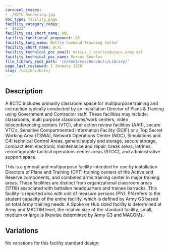 ```yaml
---
carousel_images:
- ./BCTC Rendering.jpg
doc_type: facility_page
facility_category_codes:
- '17213'
facility_cos_short_name: HNC
facility_functional_proponent: G3
facility_long_name: Battle Command Training Center
facility_short_name: BCTC
facility_technical_poc_email: marcus.j.searles@usace.army.mil
facility_technical_poc_name: Marcus Searles
file_library_root_path: 'content/cos/hnc/bctc/Library/'
page_last_reviewed: 1 January 1970
slug: /cos/hnc/bctc/
---
```




## Description

A BCTC includes primarily classroom space for multipurpose training and instruction typically conducted by an installation Director of Plans & Training using Government and Contractor staff. These facilities may include: classrooms, multi purpose classrooms/work centers, video teleconferencing centers (VTC), after action review facilities (AAR), secure VTC’s, Sensitive Compartmented Information Facility (SCIF) or a Top Secret Working Area (TSWA), Network Operations Center (NOC), Simulations and C4I technical Control Areas, general supply and storage, secure storage, compact item electronic maintenance and repair, break areas, latrines, reconfigurable tactical operations center areas (RTOC), and administrative support space.

This is a general and multipurpose facility intended for use by installation Directors of Plans and Training (DPT) training centers of the Active and Reserve components, and combined arms training center in major training areas. These facilities are distinct from organizational classroom areas (17119) associated with battalion headquarters and trainee barracks. This facility is reported also with unit of measure persons (PN). PN refers to the student capacity of the entire facility, which is defined by Army G3 based on total Army training needs. A Spoke or Hub sized facility is determined at Army and MACOM level, the relative size of the standard facility, small, medium or large is likewise determined by Army G3 and MACOMs.

## Variations

No variations for this facility standard design.